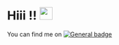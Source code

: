 # Hiii !! <img src="https://raw.githubusercontent.com/MartinHeinz/MartinHeinz/master/wave.gif" width="30px">

<!-- Actual text -->

You can find me on [![General badge](https://img.shields.io/badge/LinkedIn-0077B5?style=for-the-badge&logo=linkedin&logoColor=white)](https://www.linkedin.com/in/ricalima/)
